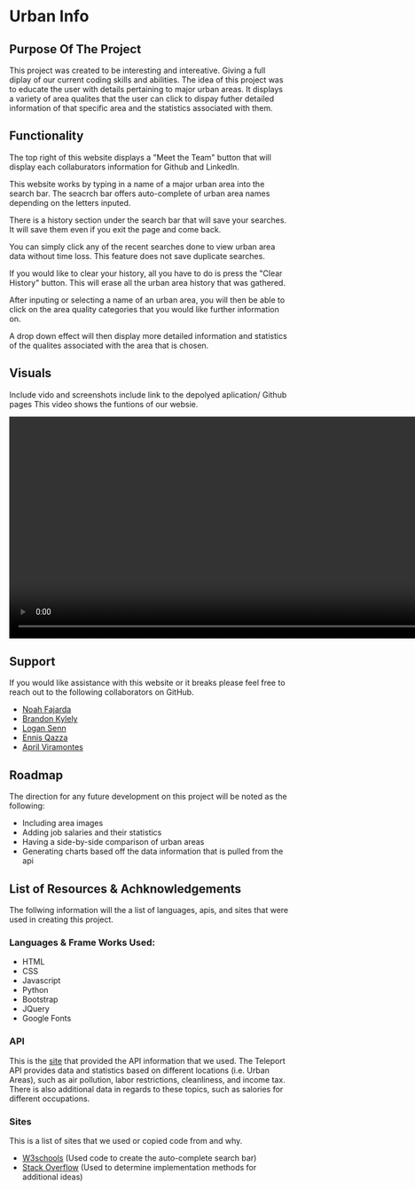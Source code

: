 # **Urban Info**

## Purpose Of The Project
This project was created to be interesting and intereative. Giving a full diplay of our current coding skills and abilities. The idea of this project was to educate the user with details pertaining to major urban areas. It displays a variety of area qualites that the user can click to dispay futher detailed information of that specific area and the statistics associated with them. 

## Functionality

The top right of this website displays a "Meet the Team" button that will display each collaburators information for Github and LinkedIn.  

This website works by typing in a name of a major urban area into the search bar. The seacrch bar offers auto-complete of urban area names depending on the letters inputed. 

There is a history section under the search bar that will save your searches. It will save them even if you exit the page and come back. 

You can simply click any of the recent searches done to view urban area data without time loss. This feature does not save duplicate searches. 

If you would like to clear your history, all you have to do is press the "Clear History" button. This will erase all the urban area history that was gathered.

After inputing or selecting a name of an urban area, you will then be able to click on the area quality categories that you would like further information on. 

A drop down effect will then display more detailed information and statistics of the qualites associated with the area that is chosen.


## Visuals
Include vido and screenshots include link to the depolyed aplication/ Github pages
This video shows the funtions of our websie. 

<video  width="1000" height="400" controls autoplay>
<source scr="PLACEHOLDER" type="video/mp4" alt="Video is of a walkthorugh on the website and its functions.">
Your browser does not support HTML video.
</video>

## Support
If you would like assistance with this website or it breaks please feel free to reach out to the following collaborators on GitHub. 

- [Noah Fajarda](https://github.com/noahfajarda)
- [Brandon Kylely](https://github.com/brandonkylely)
- [Logan Senn](https://github.com/Lsenn404)
- [Ennis Qazza](https://github.com/aqazza) 
- [April Viramontes](https://github.com/AViramontes)

## Roadmap
The direction for any future development on this project will be noted as the following: 

- Including area images
- Adding job salaries and their statistics
- Having a side-by-side comparison of urban areas
- Generating charts based off the data information that is pulled from the api

## List of Resources & Achknowledgements
The follwing information will the a list of languages, apis, and sites that were used in creating this project.

### Languages & Frame Works Used: 

- HTML
- CSS
- Javascript
- Python
- Bootstrap
- JQuery
- Google Fonts

### API
This is the [site](https://developers.teleport.org/api/) that provided the API information that we used. The Teleport API provides data and statistics based on different locations (i.e. Urban Areas), such as air pollution, labor restrictions, cleanliness, and income tax. There is also additional data in regards to these topics, such as salories for different occupations. 

### Sites
This is a list of sites that we used or copied code from and why. 

- [W3schools](https://www.w3schools.com/howto/howto_js_autocomplete.asp) (Used code to create the auto-complete search bar)
- [Stack Overflow](https://stackoverflow.com/) (Used to determine implementation methods for additional ideas)

